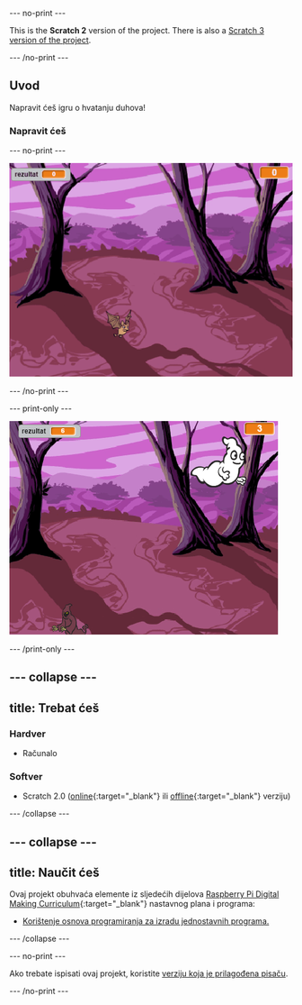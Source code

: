 --- no-print ---

This is the **Scratch 2** version of the project. There is also a [Scratch 3 version of the project](https://projects.raspberrypi.org/hr-HR/projects/ghostbusters).

--- /no-print ---

## Uvod

Napravit ćeš igru o hvatanju duhova!

### Napravit ćeš

--- no-print ---

![showcase](images/showcase.gif)

--- /no-print ---

--- print-only ---

![showcase](images/showcase-static.png)

--- /print-only ---

--- collapse ---
---
title: Trebat ćeš
---
### Hardver

+ Računalo

### Softver

+ Scratch 2.0 ([online](http://rpf.io/scratchon){:target="_blank"} ili [offline](http://rpf.io/scratchoff){:target="_blank"} verziju)

--- /collapse ---

--- collapse ---
---
title: Naučit ćeš
---
Ovaj projekt obuhvaća elemente iz sljedećih dijelova [Raspberry Pi Digital Making Curriculum](http://rpf.io/curriculum){:target="_blank"} nastavnog plana i programa:

+ [Korištenje osnova programiranja za izradu jednostavnih programa.](https://www.raspberrypi.org/curriculum/programming/creator)

--- /collapse ---

--- no-print ---

Ako trebate ispisati ovaj projekt, koristite [verziju koja je prilagođena pisaču](https://projects.raspberrypi.org/en/projects/ghostbusters-scratch2/print).

--- /no-print ---
